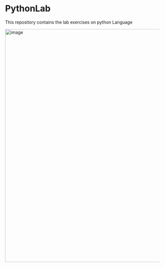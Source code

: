 # PythonLab
This repository contains the lab exercises on python Language

<img width="2560" height="758" alt="image" src="https://github.com/user-attachments/assets/e587702a-c402-42d8-8e90-d7eb2d94363f" />



